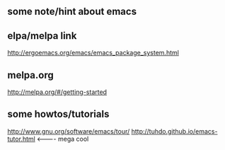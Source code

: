 some note/hint about emacs
--------------------------

elpa/melpa link
---------------
http://ergoemacs.org/emacs/emacs_package_system.html

melpa.org
---------
http://melpa.org/#/getting-started

some howtos/tutorials
---------------------
http://www.gnu.org/software/emacs/tour/
http://tuhdo.github.io/emacs-tutor.html    <---- mega cool
